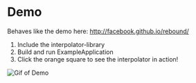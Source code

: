# Demo

Behaves like the demo here: http://facebook.github.io/rebound/

1. Include the interpolator-library
2. Build and run ExampleApplication
3. Click the orange square to see the interpolator in action!

![Gif of Demo](https://osanj.github.io/post/spring-dynamics-interpolation/data/demo.gif)

